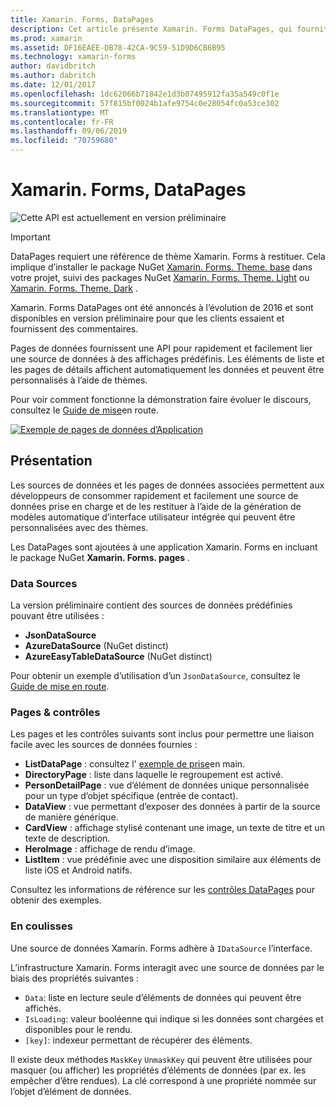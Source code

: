 ```yaml
---
title: Xamarin. Forms, DataPages
description: Cet article présente Xamarin. Forms DataPages, qui fournit une API pour lier rapidement et facilement une source de données à des affichages prédéfinis.
ms.prod: xamarin
ms.assetid: DF16EAEE-DB78-42CA-9C59-51D9D6CB6B95
ms.technology: xamarin-forms
author: davidbritch
ms.author: dabritch
ms.date: 12/01/2017
ms.openlocfilehash: 1dc62066b71842e1d3b07495912fa35a549c0f1e
ms.sourcegitcommit: 57f815bf0024b1afe9754c0e28054fc0a53ce302
ms.translationtype: MT
ms.contentlocale: fr-FR
ms.lasthandoff: 09/06/2019
ms.locfileid: "70759680"
---
```

# <a name="xamarinforms-datapages"></a>Xamarin. Forms, DataPages

![](~/media/shared/preview.png "Cette API est actuellement en version préliminaire")

> [!IMPORTANT]
> DataPages requiert une référence de thème Xamarin. Forms à restituer. Cela implique d’installer le package NuGet [Xamarin. Forms. Theme. base](https://www.nuget.org/packages/Xamarin.Forms.Theme.Base/) dans votre projet, suivi des packages NuGet [Xamarin. Forms. Theme. Light](https://www.nuget.org/packages/Xamarin.Forms.Theme.Light/) ou [Xamarin. Forms. Theme. Dark](https://www.nuget.org/packages/Xamarin.Forms.Theme.Dark/) .

Xamarin. Forms DataPages ont été annoncés à l’évolution de 2016 et sont disponibles en version préliminaire pour que les clients essaient et fournissent des commentaires.

Pages de données fournissent une API pour rapidement et facilement lier une source de données à des affichages prédéfinis. Les éléments de liste et les pages de détails affichent automatiquement les données et peuvent être personnalisés à l’aide de thèmes.

Pour voir comment fonctionne la démonstration faire évoluer le discours, consultez le [Guide de mise](get-started.md)en route.

[![](images/demo-sml.png "Exemple de pages de données d’Application")](images/demo.png#lightbox "exemple des pages de données d’Application")

## <a name="introduction"></a>Présentation

Les sources de données et les pages de données associées permettent aux développeurs de consommer rapidement et facilement une source de données prise en charge et de les restituer à l’aide de la génération de modèles automatique d’interface utilisateur intégrée qui peuvent être personnalisées avec des thèmes.

Les DataPages sont ajoutées à une application Xamarin. Forms en incluant le package NuGet **Xamarin. Forms. pages** .

### <a name="data-sources"></a>Data Sources

La version préliminaire contient des sources de données prédéfinies pouvant être utilisées :

* **JsonDataSource**
* **AzureDataSource** (NuGet distinct)
* **AzureEasyTableDataSource** (NuGet distinct)

Pour obtenir un exemple d’utilisation d’un `JsonDataSource`, consultez le [Guide de mise en route](get-started.md).

### <a name="pages--controls"></a>Pages & contrôles

Les pages et les contrôles suivants sont inclus pour permettre une liaison facile avec les sources de données fournies :

* **ListDataPage** : consultez l' [exemple de prise](get-started.md)en main.
* **DirectoryPage** : liste dans laquelle le regroupement est activé.
* **PersonDetailPage** : vue d’élément de données unique personnalisée pour un type d’objet spécifique (entrée de contact).
* **DataView** : vue permettant d’exposer des données à partir de la source de manière générique.
* **CardView** : affichage stylisé contenant une image, un texte de titre et un texte de description.
* **HeroImage** : affichage de rendu d’image.
* **ListItem** : vue prédéfinie avec une disposition similaire aux éléments de liste iOS et Android natifs.

Consultez les informations de référence sur les [contrôles DataPages](controls.md) pour obtenir des exemples.

### <a name="under-the-hood"></a>En coulisses

Une source de données Xamarin. Forms adhère à `IDataSource` l’interface.

L’infrastructure Xamarin. Forms interagit avec une source de données par le biais des propriétés suivantes :

* `Data`: liste en lecture seule d’éléments de données qui peuvent être affichés.
* `IsLoading`: valeur booléenne qui indique si les données sont chargées et disponibles pour le rendu.
* `[key]`: indexeur permettant de récupérer des éléments.

Il existe deux méthodes `MaskKey` `UnmaskKey` qui peuvent être utilisées pour masquer (ou afficher) les propriétés d’éléments de données (par ex. les empêcher d’être rendues).
La clé correspond à une propriété nommée sur l’objet d’élément de données.
